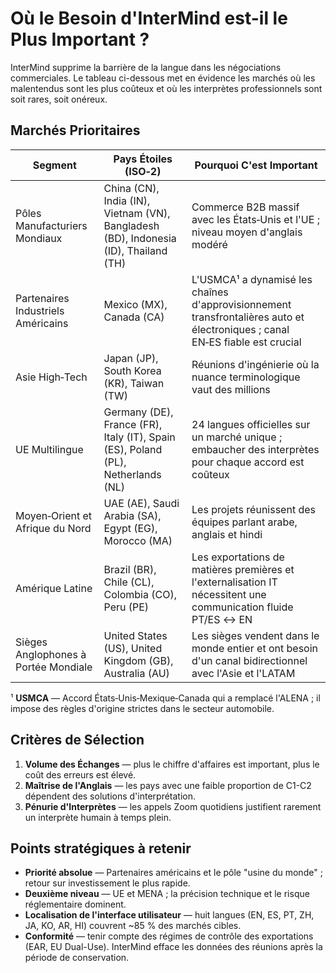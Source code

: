 # Où le Besoin d'InterMind est-il le Plus Important ?

InterMind supprime la barrière de la langue dans les négociations commerciales.
Le tableau ci-dessous met en évidence les marchés où les malentendus sont les plus coûteux et où les interprètes professionnels sont soit rares, soit onéreux.

## Marchés Prioritaires

| Segment                              | Pays Étoiles (ISO‑2)                                                                 | Pourquoi C'est Important                                                                                                     |
| ------------------------------------ | ------------------------------------------------------------------------------------ | ---------------------------------------------------------------------------------------------------------------------------- |
| Pôles Manufacturiers Mondiaux        | China (CN), India (IN), Vietnam (VN), Bangladesh (BD), Indonesia (ID), Thailand (TH) | Commerce B2B massif avec les États‑Unis et l'UE ; niveau moyen d'anglais modéré                                              |
| Partenaires Industriels Américains   | Mexico (MX), Canada (CA)                                                             | L'USMCA¹ a dynamisé les chaînes d'approvisionnement transfrontalières auto et électroniques ; canal EN‑ES fiable est crucial |
| Asie High‑Tech                       | Japan (JP), South Korea (KR), Taiwan (TW)                                            | Réunions d'ingénierie où la nuance terminologique vaut des millions                                                          |
| UE Multilingue                       | Germany (DE), France (FR), Italy (IT), Spain (ES), Poland (PL), Netherlands (NL)     | 24 langues officielles sur un marché unique ; embaucher des interprètes pour chaque accord est coûteux                       |
| Moyen‑Orient et Afrique du Nord      | UAE (AE), Saudi Arabia (SA), Egypt (EG), Morocco (MA)                                | Les projets réunissent des équipes parlant arabe, anglais et hindi                                                           |
| Amérique Latine                      | Brazil (BR), Chile (CL), Colombia (CO), Peru (PE)                                    | Les exportations de matières premières et l'externalisation IT nécessitent une communication fluide PT/ES ↔ EN              |
| Sièges Anglophones à Portée Mondiale | United States (US), United Kingdom (GB), Australia (AU)                              | Les sièges vendent dans le monde entier et ont besoin d'un canal bidirectionnel avec l'Asie et l'LATAM                       |

¹ **USMCA** — Accord États‑Unis‑Mexique‑Canada qui a remplacé l'ALENA ; il impose des règles d'origine strictes dans le secteur automobile.

## Critères de Sélection

1. **Volume des Échanges** — plus le chiffre d'affaires est important, plus le coût des erreurs est élevé.
2. **Maîtrise de l'Anglais** — les pays avec une faible proportion de C1-C2 dépendent des solutions d'interprétation.
3. **Pénurie d'Interprètes** — les appels Zoom quotidiens justifient rarement un interprète humain à temps plein.

## Points stratégiques à retenir

- **Priorité absolue** — Partenaires américains et le pôle "usine du monde" ; retour sur investissement le plus rapide.
- **Deuxième niveau** — UE et MENA ; la précision technique et le risque réglementaire dominent.
- **Localisation de l\'interface utilisateur** — huit langues (EN, ES, PT, ZH, JA, KO, AR, HI) couvrent \~85 % des marchés cibles.
- **Conformité** — tenir compte des régimes de contrôle des exportations (EAR, EU Dual-Use). InterMind efface les données des réunions après la période de conservation.
